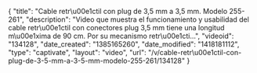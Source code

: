 {
    "title": "Cable retr\u00e1ctil con plug de 3,5 mm a 3,5 mm. Modelo 255-261",
    "description": "Video que muestra el funcionamiento y usabilidad del cable retr\u00e1ctil con conectores plug 3,5 mm tiene una longitud m\u00e1xima de 90 cm. Por su mecanismo retr\u00e1cti...",
    "videoid": "134128",
    "date_created": "1385165260",
    "date_modified": "1418181112",
    "type": "captivate",
    "layout": "video",
    "url": "\/v\/cable-retr\u00e1ctil-con-plug-de-3-5-mm-a-3-5-mm-modelo-255-261\/134128"
}